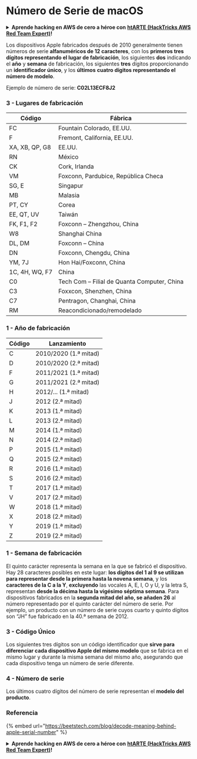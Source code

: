 # Número de Serie de macOS

<details>

<summary><strong>Aprende hacking en AWS de cero a héroe con</strong> <a href="https://training.hacktricks.xyz/courses/arte"><strong>htARTE (HackTricks AWS Red Team Expert)</strong></a><strong>!</strong></summary>

Otras formas de apoyar a HackTricks:

* Si quieres ver tu **empresa anunciada en HackTricks** o **descargar HackTricks en PDF** revisa los [**PLANES DE SUSCRIPCIÓN**](https://github.com/sponsors/carlospolop)!
* Consigue el [**merchandising oficial de PEASS & HackTricks**](https://peass.creator-spring.com)
* Descubre [**La Familia PEASS**](https://opensea.io/collection/the-peass-family), nuestra colección de [**NFTs**](https://opensea.io/collection/the-peass-family) exclusivos
* **Únete al** 💬 [**grupo de Discord**](https://discord.gg/hRep4RUj7f) o al [**grupo de telegram**](https://t.me/peass) o **sígueme** en **Twitter** 🐦 [**@carlospolopm**](https://twitter.com/carlospolopm)**.**
* **Comparte tus trucos de hacking enviando PRs a los repositorios de GitHub de** [**HackTricks**](https://github.com/carlospolop/hacktricks) y [**HackTricks Cloud**](https://github.com/carlospolop/hacktricks-cloud).

</details>

Los dispositivos Apple fabricados después de 2010 generalmente tienen números de serie **alfanuméricos de 12 caracteres**, con los **primeros tres dígitos representando el lugar de fabricación**, los siguientes **dos** indicando el **año** y **semana** de fabricación, los siguientes **tres** dígitos proporcionando un **identificador único**, y los **últimos** **cuatro dígitos representando el número de modelo**.

Ejemplo de número de serie: **C02L13ECF8J2**

### **3 - Lugares de fabricación**

| Código         | Fábrica                                      |
| -------------- | -------------------------------------------- |
| FC             | Fountain Colorado, EE.UU.                    |
| F              | Fremont, California, EE.UU.                  |
| XA, XB, QP, G8 | EE.UU.                                       |
| RN             | México                                       |
| CK             | Cork, Irlanda                                |
| VM             | Foxconn, Pardubice, República Checa          |
| SG, E          | Singapur                                     |
| MB             | Malasia                                      |
| PT, CY         | Corea                                        |
| EE, QT, UV     | Taiwán                                       |
| FK, F1, F2     | Foxconn – Zhengzhou, China                   |
| W8             | Shanghai China                               |
| DL, DM         | Foxconn – China                              |
| DN             | Foxconn, Chengdu, China                      |
| YM, 7J         | Hon Hai/Foxconn, China                       |
| 1C, 4H, WQ, F7 | China                                        |
| C0             | Tech Com – Filial de Quanta Computer, China  |
| C3             | Foxxcon, Shenzhen, China                     |
| C7             | Pentragon, Changhai, China                   |
| RM             | Reacondicionado/remodelado                   |

### 1 - Año de fabricación

| Código | Lanzamiento           |
| ------ | --------------------- |
| C      | 2010/2020 (1.ª mitad) |
| D      | 2010/2020 (2.ª mitad) |
| F      | 2011/2021 (1.ª mitad) |
| G      | 2011/2021 (2.ª mitad) |
| H      | 2012/... (1.ª mitad)  |
| J      | 2012 (2.ª mitad)      |
| K      | 2013 (1.ª mitad)      |
| L      | 2013 (2.ª mitad)      |
| M      | 2014 (1.ª mitad)      |
| N      | 2014 (2.ª mitad)      |
| P      | 2015 (1.ª mitad)      |
| Q      | 2015 (2.ª mitad)      |
| R      | 2016 (1.ª mitad)      |
| S      | 2016 (2.ª mitad)      |
| T      | 2017 (1.ª mitad)      |
| V      | 2017 (2.ª mitad)      |
| W      | 2018 (1.ª mitad)      |
| X      | 2018 (2.ª mitad)      |
| Y      | 2019 (1.ª mitad)      |
| Z      | 2019 (2.ª mitad)      |

### 1 - Semana de fabricación

El quinto carácter representa la semana en la que se fabricó el dispositivo. Hay 28 caracteres posibles en este lugar: **los dígitos del 1 al 9 se utilizan para representar desde la primera hasta la novena semana**, y los **caracteres de la C a la Y**, **excluyendo** las vocales A, E, I, O y U, y la letra S, representan **desde la décima hasta la vigésimo séptima semana**. Para dispositivos fabricados en la **segunda mitad del año, se añaden 26** al número representado por el quinto carácter del número de serie. Por ejemplo, un producto con un número de serie cuyos cuarto y quinto dígitos son “JH” fue fabricado en la 40.ª semana de 2012.

### 3 - Código Único

Los siguientes tres dígitos son un código identificador que **sirve para diferenciar cada dispositivo Apple del mismo modelo** que se fabrica en el mismo lugar y durante la misma semana del mismo año, asegurando que cada dispositivo tenga un número de serie diferente.

### 4 - Número de serie

Los últimos cuatro dígitos del número de serie representan el **modelo del producto**.

### Referencia

{% embed url="https://beetstech.com/blog/decode-meaning-behind-apple-serial-number" %}

<details>

<summary><strong>Aprende hacking en AWS de cero a héroe con</strong> <a href="https://training.hacktricks.xyz/courses/arte"><strong>htARTE (HackTricks AWS Red Team Expert)</strong></a><strong>!</strong></summary>

Otras formas de apoyar a HackTricks:

* Si quieres ver tu **empresa anunciada en HackTricks** o **descargar HackTricks en PDF** revisa los [**PLANES DE SUSCRIPCIÓN**](https://github.com/sponsors/carlospolop)!
* Consigue el [**merchandising oficial de PEASS & HackTricks**](https://peass.creator-spring.com)
* Descubre [**La Familia PEASS**](https://opensea.io/collection/the-peass-family), nuestra colección de [**NFTs**](https://opensea.io/collection/the-peass-family) exclusivos
* **Únete al** 💬 [**grupo de Discord**](https://discord.gg/hRep4RUj7f) o al [**grupo de telegram**](https://t.me/peass) o **sígueme** en **Twitter** 🐦 [**@carlospolopm**](https://twitter.com/carlospolopm)**.**
* **Comparte tus trucos de hacking enviando PRs a los repositorios de GitHub de** [**HackTricks**](https://github.com/carlospolop/hacktricks) y [**HackTricks Cloud**](https://github.com/carlospolop/hacktricks-cloud).

</details>
